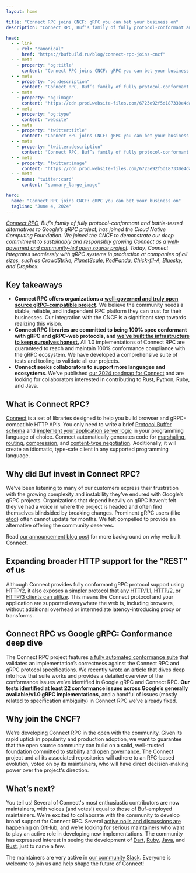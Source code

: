 ```yaml
---
layout: home

title: "Connect RPC joins CNCF: gRPC you can bet your business on"
description: "Connect RPC, Buf’s family of fully protocol-conformant and battle-tested alternatives to Google’s gRPC project, has joined the Cloud Native Computing Foundation. We joined the CNCF to demonstrate our deep commitment to sustainably and responsibly growing Connect as a well-governed and community-led open source project. Today, Connect integrates seamlessly with gRPC systems in production at companies of all sizes, such as CrowdStrike, PlanetScale, RedPanda, Chick-fil-A, BlueSky, and Dropbox."

head:
  - - link
    - rel: "canonical"
      href: "https://bufbuild.ru/blog/connect-rpc-joins-cncf"
  - - meta
    - property: "og:title"
      content: "Connect RPC joins CNCF: gRPC you can bet your business on"
  - - meta
    - property: "og:description"
      content: "Connect RPC, Buf’s family of fully protocol-conformant and battle-tested alternatives to Google’s gRPC project, has joined the Cloud Native Computing Foundation. We joined the CNCF to demonstrate our deep commitment to sustainably and responsibly growing Connect as a well-governed and community-led open source project. Today, Connect integrates seamlessly with gRPC systems in production at companies of all sizes, such as CrowdStrike, PlanetScale, RedPanda, Chick-fil-A, BlueSky, and Dropbox."
  - - meta
    - property: "og:image"
      content: "https://cdn.prod.website-files.com/6723e92f5d187330e4da8144/674fc4d69f25227affd44203_Connect%20RPC%20joins%20CNCF.png"
  - - meta
    - property: "og:type"
      content: "website"
  - - meta
    - property: "twitter:title"
      content: "Connect RPC joins CNCF: gRPC you can bet your business on"
  - - meta
    - property: "twitter:description"
      content: "Connect RPC, Buf’s family of fully protocol-conformant and battle-tested alternatives to Google’s gRPC project, has joined the Cloud Native Computing Foundation. We joined the CNCF to demonstrate our deep commitment to sustainably and responsibly growing Connect as a well-governed and community-led open source project. Today, Connect integrates seamlessly with gRPC systems in production at companies of all sizes, such as CrowdStrike, PlanetScale, RedPanda, Chick-fil-A, BlueSky, and Dropbox."
  - - meta
    - property: "twitter:image"
      content: "https://cdn.prod.website-files.com/6723e92f5d187330e4da8144/674fc4d69f25227affd44203_Connect%20RPC%20joins%20CNCF.png"
  - - meta
    - name: "twitter:card"
      content: "summary_large_image"

hero:
  name: "Connect RPC joins CNCF: gRPC you can bet your business on"
  tagline: "June 4, 2024"
---
```


[_Connect RPC_](https://connectrpc.com/)_, Buf’s family of fully protocol-conformant and battle-tested alternatives to Google’s gRPC project, has joined the Cloud Native Computing Foundation. We joined the CNCF to demonstrate our deep commitment to sustainably and responsibly growing Connect as a_ [_well-governed and community-led open source project_](https://connectrpc.com/docs/governance/project-governance)_. Today, Connect integrates seamlessly with gRPC systems in production at companies of all sizes, such as_ [_CrowdStrike_](https://github.com/CrowdStrike/perseus/pull/155)_,_ [_PlanetScale_](https://planetscale.com/blog/faster-mysql-with-http3#can-http-be-faster-than-the-mysql-protocol)_,_ [_RedPanda_](https://github.com/redpanda-data/console/blob/master/backend/go.mod)_,_ [_Chick-fil-A_](https://medium.com/chick-fil-atech/connect-ing-chick-fil-a-2008bdf10be9)_,_ [_Bluesky_](https://jazco.dev/2024/01/10/golang-and-epoll/)_, and Dropbox._

## Key takeaways

- **Connect RPC offers organizations a** [**well-governed and truly open source gRPC-compatible project**](https://connectrpc.com/docs/governance/project-governance)**.** We believe the community needs a stable, reliable, and independent RPC platform they can trust for their businesses. Our integration with the CNCF is a significant step towards realizing this vision.
- **Connect RPC libraries are committed to being 100% spec conformant with gRPC and gRPC-web protocols, and** [**we’ve built the infrastructure to keep ourselves honest.**](https://github.com/connectrpc/conformance) All 1.0 implementations of Connect RPC are guaranteed to reach and maintain 100% conformance compliance with the gRPC ecosystem. We have developed a comprehensive suite of tests and tooling to validate all our projects.
- **Connect seeks collaborators to support more languages and ecosystems**. We’ve published [our 2024 roadmap for Connect](https://github.com/orgs/connectrpc/discussions/16) and are looking for collaborators interested in contributing to Rust, Python, Ruby, and Java.

## What is Connect RPC?

[Connect](https://connectrpc.com/) is a set of libraries designed to help you build browser and gRPC-compatible HTTP APIs. You only need to write a brief [Protocol Buffer schema](https://connectrpc.com/docs/go/getting-started#define-a-service) and [implement your application server logic](https://connectrpc.com/docs/go/getting-started#implement-handler) in your programming language of choice. Connect automatically generates code for [marshaling](https://connectrpc.com/docs/go/serialization-and-compression), [routing](https://connectrpc.com/docs/go/routing), [compression](https://connectrpc.com/docs/go/serialization-and-compression#compression), and [content-type negotiation](https://connectrpc.com/docs/multi-protocol). Additionally, it will create an idiomatic, type-safe client in any supported programming language.

## Why did Buf invest in Connect RPC?

We’ve been listening to many of our customers express their frustration with the growing complexity and instability they’ve endured with Google’s gRPC projects. Organizations that depend heavily on gRPC haven’t felt they’ve had a voice in where the project is headed and often find themselves blindsided by breaking changes. Prominent gRPC users (like [etcd](https://etcd.io/)) often cannot update for months. We felt compelled to provide an alternative offering the community deserves.

Read [our announcement blog post](/blog/connect-a-better-grpc/index.md) for more background on why we built Connect.

## Expanding broader HTTP support for the “REST” of us

Although Connect provides fully conformant gRPC protocol support using HTTP/2, it also exposes a [simpler protocol that any HTTP/1.1, HTTP/2, or HTTP/3 clients can utilize](https://connectrpc.com/docs/protocol). This means the Connect protocol and your application are supported everywhere the web is, including browsers, without additional overhead or intermediate latency-introducing proxy or transforms.

## Connect RPC vs Google gRPC: Conformance deep dive

The Connect RPC project features [a fully automated conformance suite](https://github.com/connectrpc/conformance) that validates an implementation’s correctness against the Connect RPC and gRPC protocol specifications. We recently [wrote an article](/blog/grpc-conformance-deep-dive/index.md) that dives deep into how that suite works and provides a detailed overview of the conformance issues we’ve identified in Google gRPC and Connect RPC. **Our tests identified at least 22 conformance issues across Google’s generally available/v1.0 gRPC implementations,** and a handful of issues (mostly related to specification ambiguity) in Connect RPC we’ve already fixed.

## Why join the CNCF?

We’re developing Connect RPC in the open with the community. Given its rapid uptick in popularity and production adoption, we want to guarantee that the open source community can build on a solid, well-trusted foundation committed to [stability and open governance](https://connectrpc.com/docs/governance/project-governance). The Connect project and all its associated repositories will adhere to an RFC-based evolution, voted on by its maintainers, who will have direct decision-making power over the project's direction.

## What’s next?

You tell us! Several of Connect's most enthusiastic contributors are now maintainers, with voices (and votes!) equal to those of Buf-employed maintainers. We’re excited to collaborate with the community to develop broad support for Connect RPC. Several [active polls and discussions are happening on GitHub](https://github.com/orgs/connectrpc/discussions), and we’re looking for serious maintainers who want to play an active role in developing new implementations. The community has expressed interest in seeing the development of [Dart](https://github.com/orgs/connectrpc/discussions/8), [Ruby](https://github.com/orgs/connectrpc/discussions/9), [Java](https://github.com/orgs/connectrpc/discussions/11), and [Rust](https://github.com/orgs/connectrpc/discussions/7), just to name a few.

The maintainers are very active in [our community Slack](https://buf.build/b/slack). Everyone is welcome to join us and help shape the future of Connect!
